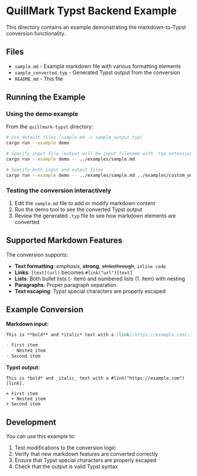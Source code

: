 # QuillMark Typst Backend Example

This directory contains an example demonstrating the markdown-to-Typst conversion functionality.

## Files

- `sample.md` - Example markdown file with various formatting elements
- `sample_converted.typ` - Generated Typst output from the conversion
- `README.md` - This file

## Running the Example

### Using the demo example

From the `quillmark-typst` directory:

```bash
# Use default files (sample.md -> sample_output.typ)
cargo run --example demo

# Specify input file (output will be input filename with .typ extension)
cargo run --example demo -- ../examples/sample.md

# Specify both input and output files
cargo run --example demo -- ../examples/sample.md ../examples/custom_output.typ
```

### Testing the conversion interactively

1. Edit the `sample.md` file to add or modify markdown content
2. Run the demo tool to see the converted Typst output
3. Review the generated `.typ` file to see how markdown elements are converted

## Supported Markdown Features

The conversion supports:

- **Text formatting**: *emphasis*, **strong**, ~~strikethrough~~, `inline code`
- **Links**: `[text](url)` becomes `#link("url")[text]`
- **Lists**: Both bullet lists (- item) and numbered lists (1. item) with nesting
- **Paragraphs**: Proper paragraph separation
- **Text escaping**: Typst special characters are properly escaped

## Example Conversion

**Markdown input:**
```markdown
This is **bold** and *italic* text with a [link](https://example.com).

- First item
  - Nested item
- Second item
```

**Typst output:**
```typst
This is *bold* and _italic_ text with a #link("https://example.com")[link].

+ First item
  + Nested item
+ Second item
```

## Development

You can use this example to:

1. Test modifications to the conversion logic
2. Verify that new markdown features are converted correctly
3. Ensure that Typst special characters are properly escaped
4. Check that the output is valid Typst syntax